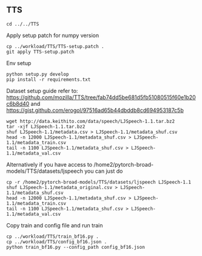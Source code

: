 ## TTS  
```
cd ../../TTS
```

Apply setup patch for numpy version  
```
cp ../workload/TTS/TTS-setup.patch .
git apply TTS-setup.patch
```

Env setup  
```
python setup.py develop
pip install -r requirements.txt
```

Dataset setup guide refer to: https://github.com/mozilla/TTS/tree/fab74dd5be681d5fb51080515f60e1b20c6b8d40 and https://gist.github.com/erogol/97516ad65b44dbddb8cd694953187c5b

```
wget http://data.keithito.com/data/speech/LJSpeech-1.1.tar.bz2
tar -xjf LJSpeech-1.1.tar.bz2
shuf LJSpeech-1.1/metadata.csv > LJSpeech-1.1/metadata_shuf.csv
head -n 12000 LJSpeech-1.1/metadata_shuf.csv > LJSpeech-1.1/metadata_train.csv
tail -n 1100 LJSpeech-1.1/metadata_shuf.csv > LJSpeech-1.1/metadata_val.csv
```
Alternatively if you have access to /home2/pytorch-broad-models/TTS/datasets/ljspeech you can just do
```
cp -r /home2/pytorch-broad-models/TTS/datasets/ljspeech LJSpeech-1.1
shuf LJSpeech-1.1/metadata_original.csv > LJSpeech-1.1/metadata_shuf.csv
head -n 12000 LJSpeech-1.1/metadata_shuf.csv > LJSpeech-1.1/metadata_train.csv
tail -n 1100 LJSpeech-1.1/metadata_shuf.csv > LJSpeech-1.1/metadata_val.csv
```

Copy train and config file and run train
```
cp ../workload/TTS/train_bf16.py .
cp ../workload/TTS/config_bf16.json .
python train_bf16.py --config_path config_bf16.json
```